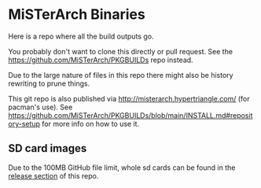 # MiSTerArch Binaries

Here is a repo where all the build outputs go.

You probably don't want to clone this directly or pull request.
See the https://github.com/MiSTerArch/PKGBUILDs repo instead.

Due to the large nature of files in this repo there might also be history
rewriting to prune things.

This git repo is also published via http://misterarch.hypertriangle.com/
(for pacman's use). See https://github.com/MiSTerArch/PKGBUILDs/blob/main/INSTALL.md#repository-setup
for more info on how to use it.

## SD card images

Due to the 100MB GitHub file limit, whole sd cards can be found in the
[release section](https://github.com/MiSTerArch/binaries/releases) of this repo.
